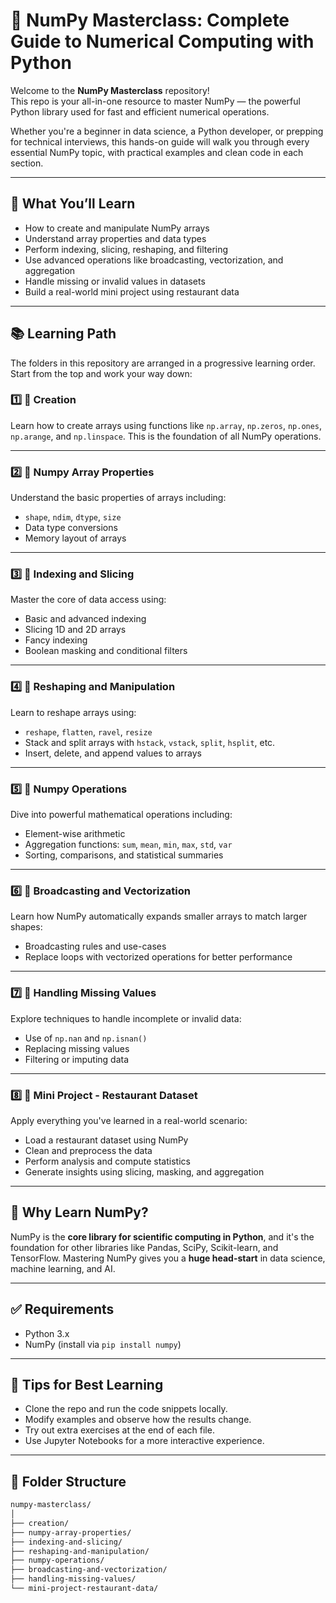 # 📘 NumPy Masterclass: Complete Guide to Numerical Computing with Python

Welcome to the **NumPy Masterclass** repository!  
This repo is your all-in-one resource to master NumPy — the powerful Python library used for fast and efficient numerical operations.

Whether you're a beginner in data science, a Python developer, or prepping for technical interviews, this hands-on guide will walk you through every essential NumPy topic, with practical examples and clean code in each section.

---

## 🚀 What You’ll Learn

- How to create and manipulate NumPy arrays
- Understand array properties and data types
- Perform indexing, slicing, reshaping, and filtering
- Use advanced operations like broadcasting, vectorization, and aggregation
- Handle missing or invalid values in datasets
- Build a real-world mini project using restaurant data

---

## 📚 Learning Path

The folders in this repository are arranged in a progressive learning order. Start from the top and work your way down:

### 1️⃣ **📁 Creation**
Learn how to create arrays using functions like `np.array`, `np.zeros`, `np.ones`, `np.arange`, and `np.linspace`. This is the foundation of all NumPy operations.

---

### 2️⃣ **📁 Numpy Array Properties**
Understand the basic properties of arrays including:
- `shape`, `ndim`, `dtype`, `size`
- Data type conversions
- Memory layout of arrays

---

### 3️⃣ **📁 Indexing and Slicing**
Master the core of data access using:
- Basic and advanced indexing
- Slicing 1D and 2D arrays
- Fancy indexing
- Boolean masking and conditional filters

---

### 4️⃣ **📁 Reshaping and Manipulation**
Learn to reshape arrays using:
- `reshape`, `flatten`, `ravel`, `resize`
- Stack and split arrays with `hstack`, `vstack`, `split`, `hsplit`, etc.
- Insert, delete, and append values to arrays

---

### 5️⃣ **📁 Numpy Operations**
Dive into powerful mathematical operations including:
- Element-wise arithmetic
- Aggregation functions: `sum`, `mean`, `min`, `max`, `std`, `var`
- Sorting, comparisons, and statistical summaries

---

### 6️⃣ **📁 Broadcasting and Vectorization**
Learn how NumPy automatically expands smaller arrays to match larger shapes:
- Broadcasting rules and use-cases
- Replace loops with vectorized operations for better performance

---

### 7️⃣ **📁 Handling Missing Values**
Explore techniques to handle incomplete or invalid data:
- Use of `np.nan` and `np.isnan()`
- Replacing missing values
- Filtering or imputing data

---

### 8️⃣ **📁 Mini Project - Restaurant Dataset**
Apply everything you've learned in a real-world scenario:
- Load a restaurant dataset using NumPy
- Clean and preprocess the data
- Perform analysis and compute statistics
- Generate insights using slicing, masking, and aggregation

---

## 🧠 Why Learn NumPy?

NumPy is the **core library for scientific computing in Python**, and it's the foundation for other libraries like Pandas, SciPy, Scikit-learn, and TensorFlow. Mastering NumPy gives you a **huge head-start** in data science, machine learning, and AI.

---

## ✅ Requirements

- Python 3.x
- NumPy (install via `pip install numpy`)

---

## 📌 Tips for Best Learning

- Clone the repo and run the code snippets locally.
- Modify examples and observe how the results change.
- Try out extra exercises at the end of each file.
- Use Jupyter Notebooks for a more interactive experience.

---

## 📂 Folder Structure

```bash
numpy-masterclass/
│
├── creation/
├── numpy-array-properties/
├── indexing-and-slicing/
├── reshaping-and-manipulation/
├── numpy-operations/
├── broadcasting-and-vectorization/
├── handling-missing-values/
└── mini-project-restaurant-data/
